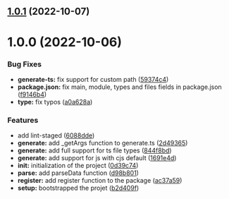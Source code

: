 ## [1.0.1](https://github.com/niloysikdar/neoenv/compare/v1.0.0...v1.0.1) (2022-10-07)

# 1.0.0 (2022-10-06)


### Bug Fixes

* **generate-ts:** fix support for custom path ([59374c4](https://github.com/niloysikdar/neoenv/commit/59374c4cc16ce4795fdbff5f879f53779cf3e617))
* **package.json:** fix main, module, types and files fields in package.json ([f9146b4](https://github.com/niloysikdar/neoenv/commit/f9146b464090f68bbcddc2b380b14834754c99d6))
* **type:** fix typos ([a0a628a](https://github.com/niloysikdar/neoenv/commit/a0a628ade1ba431b0950ed5b9cf9e0040a7d9020))


### Features

* add lint-staged ([6088dde](https://github.com/niloysikdar/neoenv/commit/6088dde806f0732f81526e5a7f64b441df89d8b1))
* **generate:** add _getArgs function to generate.ts ([2d49365](https://github.com/niloysikdar/neoenv/commit/2d493655cdde713965c4fadd730b616468b8f69a))
* **generate:** add full support for ts file types ([844f8bd](https://github.com/niloysikdar/neoenv/commit/844f8bd6300121361f25f83408820793bced43ab))
* **generate:** add support for js with cjs default ([1691e4d](https://github.com/niloysikdar/neoenv/commit/1691e4d10da5f70bd7b84a162a2ec792df5769ca))
* **init:** initialization of the project ([0d39c74](https://github.com/niloysikdar/neoenv/commit/0d39c741d3df1e6061155d7ad0a48cad11793c8f))
* **parse:** add parseData function ([d98b801](https://github.com/niloysikdar/neoenv/commit/d98b8017f747465ddd8212874ddc79237f76c39f))
* **register:** add register function to the package ([ac37a59](https://github.com/niloysikdar/neoenv/commit/ac37a59ee0e45edcc4d597a831569de2ec5ee838))
* **setup:** bootstrapped the projet ([b2d409f](https://github.com/niloysikdar/neoenv/commit/b2d409f53ac558a3dad730c60a7016fe07912c72))
